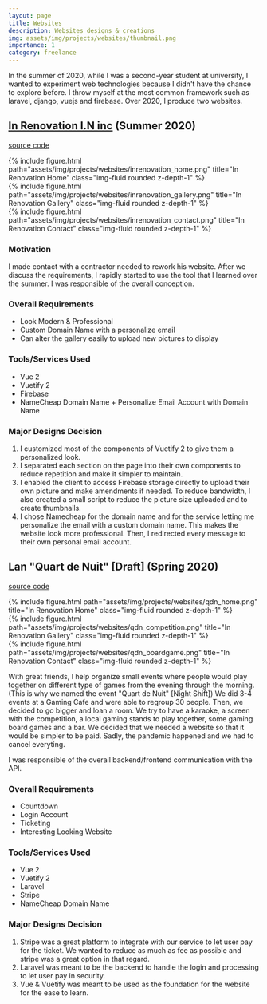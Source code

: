 ```yaml
---
layout: page
title: Websites
description: Websites designs & creations
img: assets/img/projects/websites/thumbnail.png
importance: 1
category: freelance
---
```


In the summer of 2020, while I was a second-year student at university, I wanted to experiment web technologies because I didn't have the chance to explore before. I throw myself at the most common framework such as laravel, django, vuejs and firebase. Over 2020, I produce two websites.

## [In Renovation I.N inc](https://inrenovation.com/) (Summer 2020)

[source code](https://github.com/bolducke/website_inrenovationinc)

<div class="row">
    <div class="col-sm mt-3 mt-md-0">
        {% include figure.html path="assets/img/projects/websites/inrenovation_home.png" title="In Renovation Home" class="img-fluid rounded z-depth-1" %}
    </div>
    <div class="col-sm mt-3 mt-md-0">
        {% include figure.html path="assets/img/projects/websites/inrenovation_gallery.png" title="In Renovation Gallery" class="img-fluid rounded z-depth-1" %}
    </div>
    <div class="col-sm mt-3 mt-md-0">
        {% include figure.html path="assets/img/projects/websites/inrenovation_contact.png" title="In Renovation Contact" class="img-fluid rounded z-depth-1" %}
    </div>
</div>

### Motivation

I made contact with a contractor needed to rework his website. After we discuss the requirements, I rapidly started to use the tool that I learned over the summer. I was responsible of the overall conception.

### Overall Requirements
* Look Modern & Professional
* Custom Domain Name with a personalize email 
* Can alter the gallery easily to upload new pictures to display

### Tools/Services Used
* Vue 2
* Vuetify 2
* Firebase
* NameCheap Domain Name + Personalize Email Account with Domain Name

### Major Designs Decision

1. I customized most of the components of Vuetify 2 to give them a personalized look.
2. I separated each section on the page into their own components to reduce repetition and make it simpler to maintain.
3. I enabled the client to access Firebase storage directly to upload their own picture and make amendments if needed. To reduce bandwidth, I also created a small script to reduce the picture size uploaded and to create thumbnails.
4. I chose Namecheap for the domain name and for the service letting me personalize the email with a custom domain name. This makes the website look more professional. Then, I redirected every message to their own personal email account.

## Lan "Quart de Nuit" [Draft] (Spring 2020)

[source code](https://github.com/lan-pascal)

<div class="row">
    <div class="col-sm mt-3 mt-md-0">
        {% include figure.html path="assets/img/projects/websites/qdn_home.png" title="In Renovation Home" class="img-fluid rounded z-depth-1" %}
    </div>
    <div class="col-sm mt-3 mt-md-0">
        {% include figure.html path="assets/img/projects/websites/qdn_competition.png" title="In Renovation Gallery" class="img-fluid rounded z-depth-1" %}
    </div>
    <div class="col-sm mt-3 mt-md-0">
        {% include figure.html path="assets/img/projects/websites/qdn_boardgame.png" title="In Renovation Contact" class="img-fluid rounded z-depth-1" %}
    </div>
</div>

With great friends, I help organize small events where people would play together on different type of games from the evening through the morning. (This is why we named the event "Quart de Nuit" [Night Shift]) We did 3-4 events at a Gaming Cafe and were able to regroup 30 people. Then, we decided to go bigger and loan a room. We try to have a karaoke, a screen with the competition, a local gaming stands to play together, some gaming board games and a bar. We decided that we needed a website so that it would be simpler to be paid. Sadly, the pandemic happened and we had to cancel everyting.

I was responsible of the overall backend/frontend communication with the API.

### Overall Requirements
* Countdown
* Login Account
* Ticketing
* Interesting Looking Website

### Tools/Services Used
* Vue 2
* Vuetify 2
* Laravel
* Stripe
* NameCheap Domain Name

### Major Designs Decision

1. Stripe was a great platform to integrate with our service to let user pay for the ticket. We wanted to reduce as much as fee as possible and stripe was a great option in that regard.
2. Laravel was meant to be the backend to handle the login and processing to let user pay in security.
3. Vue & Vuetify was meant to be used as the foundation for the website for the ease to learn.